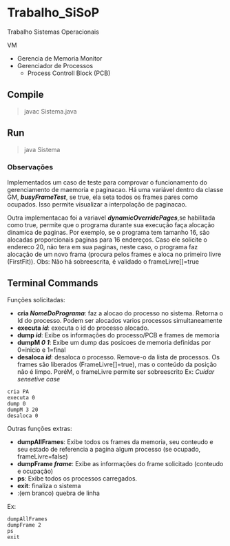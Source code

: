 # Trabalho_SiSoP
Trabalho Sistemas Operacionais

VM
 - Gerencia de Memoria
Monitor
 - Gerenciador de Processos
    - Process Controll Block (PCB)


## Compile
> javac Sistema.java

## Run
> java Sistema

### Observações
Implementados um caso de teste para comprovar o funcionamento do gerenciamento de maemoria e paginacao. 
Há uma variável dentro da classe GM, ***busyFrameTest***, se true, ela seta todos os frames pares como ocupados. Isso permite visualizar a interpolação de paginacao.

Outra implementacao foi a variavel ***dynamicOverridePages***,se habilitada como true, permite que o programa durante sua execução faça alocação dinamica de paginas. Por exemplo, se o programa tem tamanho 16, são alocadas proporcionais paginas para 16 endereços. Caso ele solicite o endereco 20, não tera em sua paginas, neste caso, o programa faz alocação de um novo frama (procura pelos frames e aloca no primeiro livre (FirstFit)). Obs: Não há sobreescrita, é validado o frameLivre[]=true



## Terminal Commands
Funções solicitadas:
- **cria *NomeDoPrograma***: faz a alocao do processo no sistema. Retorna o Id do processo. Podem ser alocados varios processos simultaneamente
- **executa *id***: executa o id do processo alocado.
- **dump *id***: Exibe os informações do processo/PCB e frames de memoria
- **dumpM *0 1***: Exibe um dump das posicoes de memoria definidas por 0=inicio e 1=final
- **desaloca *id***: desaloca o processo. Remove-o da lista de processos. Os frames são liberados (FrameLivre[]=true), mas o conteúdo da posição não é limpo. PoréM, o frameLivre permite ser sobreescrito
Ex:
*Cuidar sensetive case*

```
cria PA
executa 0
dump 0
dumpM 3 20
desaloca 0
```


Outras funções extras:

- **dumpAllFrames**: Exibe todos os frames da memoria, seu conteudo e seu estado de referencia a pagina algum processo (se ocupado, frameLivre=false)
- **dumpFrame *frame***: Exibe as informações do frame solicitado (conteudo e ocupação)
- **ps**: Exibe todos os processos carregados.
- **exit**: finaliza o sistema 
-  :(em branco) quebra de linha

Ex:

```
dumpAllFrames
dumpFrame 2
ps
exit
 
```
